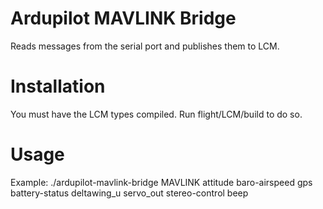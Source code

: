 Ardupilot MAVLINK Bridge
========================

Reads messages from the serial port and publishes them to LCM.


Installation
============
You must have the LCM types compiled.  Run flight/LCM/build to do so.


Usage
=====
Example:
  ./ardupilot-mavlink-bridge MAVLINK attitude baro-airspeed gps battery-status deltawing_u servo_out stereo-control beep
